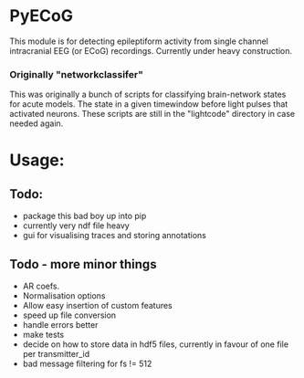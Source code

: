 # PyECoG
This module is for detecting epileptiform activity from single channel intracranial EEG (or ECoG) recordings.
Currently under heavy construction.

### Originally "networkclassifer"
This was originally a bunch of scripts for classifying brain-network states for acute models. The state in a given timewindow before light pulses that activated neurons. These scripts are still in the "lightcode" directory in case needed again.

# Usage:

## Todo:
* package this bad boy up into pip
* currently very ndf file heavy
* gui for visualising traces and storing annotations

## Todo - more minor things
* AR coefs.
* Normalisation options
* Allow easy insertion of custom features
* speed up file conversion
* handle errors better
* make tests
* decide on how to store data in hdf5 files, currently in favour of one file per transmitter_id
* bad message filtering for fs != 512



